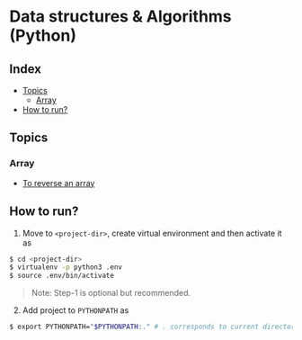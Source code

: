 # Data structures & Algorithms (Python)

## Index
* [Topics](https://github.com/sanjusci/alogs#topics)
  * [Array](https://github.com/sanjusci/alogs#array)
* [How to run?](https://github.com/sanjusci/alogs#how-to-run)

## Topics

### Array
* [To reverse an array](https://github.com/sanjusci/alogs/blob/master/Arrays/reverse.py)

## How to run?
1. Move to ```<project-dir>```, create virtual environment and then activate it as

```sh
$ cd <project-dir>
$ virtualenv -p python3 .env
$ source .env/bin/activate
```
>Note: Step-1 is optional but recommended.

2. Add project to ```PYTHONPATH``` as

```sh
$ export PYTHONPATH="$PYTHONPATH:." # . corresponds to current directory(project-dir)
```
